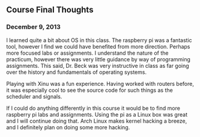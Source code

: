 ## Course Final Thoughts
### December 9, 2013

I learned quite a bit about OS in this class. The raspberry pi was a fantastic
tool, however I find we could have benefited from more direction. Perhaps more
focused labs or assignments. I understand the nature of the practicum, however
there was very little guidance by way of programming assignments. This said, Dr.
Beck was very instructive in class as far going over the history and
fundamentals of operating systems.

Playing with Xinu was a fun experience. Having worked with routers before, it
was especially cool to see the source code for such things as the scheduler and
signals. 

If I could do anything differently in this course it would be to find more
raspberry pi labs and assignments. Using the pi as a Linux box was great and I
will continue doing that. Arch Linux makes kernel hacking a breeze, and I
definitely plan on doing some more hacking.
